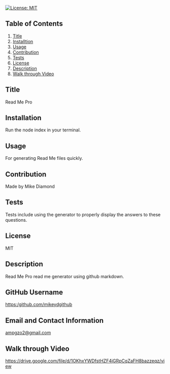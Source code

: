 

  [![License: MIT](https://img.shields.io/badge/License-MIT-yellow.svg)](https://opensource.org/licenses/MIT) 

  ## Table of Contents
  1. [Title](#Title)
  2. [Installtion](#Installtion)
  3. [Usage](#Usage)
  4. [Contribution](#Contribution)
  5. [Tests](#Test)
  6. [License](#License)
  7. [Description](#Description)
  8. [Walk through Video](#Video)

  ## Title

  Read Me Pro

  ## Installation

  Run the node index in your terminal.

  ## Usage

  For generating Read Me files quickly.

  ## Contribution

  Made by Mike Diamond

  ## Tests

  Tests include using the generator to properly display the answers to these questions.

  ## License

  MIT

  ## Description

  Read Me Pro read me generator using github markdown.

  ## GitHub Username
    
  [https:/github.com/mikeydgithub](https:/github.com/mikeydgithub)
  
  ## Email and Contact Information
     
  ampgzo2@gmail.com

  ## Walk through Video
  
  https://drive.google.com/file/d/1OKhxYWDfstHZF4jGRpCqZaFH8bazzeqz/view